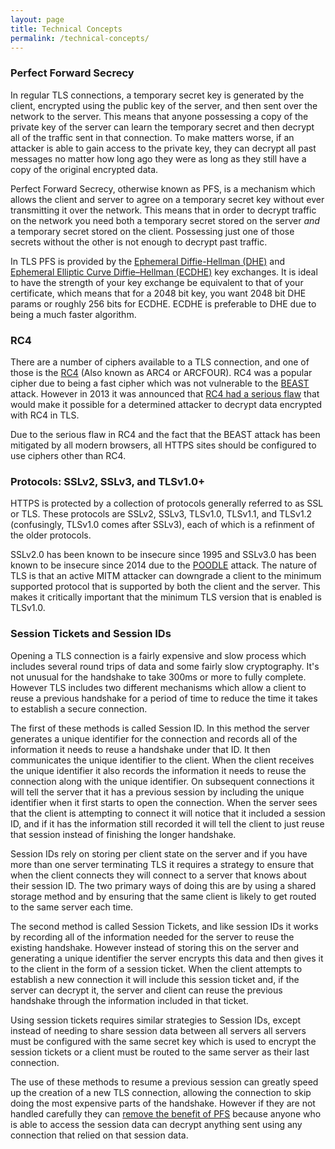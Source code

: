 ```yaml
---
layout: page
title: Technical Concepts
permalink: /technical-concepts/
---
```


### Perfect Forward Secrecy

In regular TLS connections, a temporary secret key is generated by the client, encrypted using the public key of the server, and then sent over the network to the server. This means that anyone possessing a copy of the private key of the server can learn the temporary secret and then decrypt all of the traffic sent in that connection. To make matters worse, if an attacker is able to gain access to the private key, they can decrypt all past messages no matter how long ago they were as long as they still have a copy of the original encrypted data.

Perfect Forward Secrecy, otherwise known as PFS, is a mechanism which allows the client and server to agree on a temporary secret key without ever transmitting it over the network. This means that in order to decrypt traffic on the network you need both a temporary secret stored on the server *and* a temporary secret stored on the client. Possessing just one of those secrets without the other is not enough to decrypt past traffic.

In TLS PFS is provided by the [Ephemeral Diffie-Hellman (DHE)](https://en.wikipedia.org/wiki/Diffie–Hellman_key_exchange) and [Ephemeral Elliptic Curve Diffie–Hellman (ECDHE)](https://en.wikipedia.org/wiki/Elliptic_curve_Diffie%E2%80%93Hellman) key exchanges. It is ideal to have the strength of your key exchange be equivalent to that of your certificate, which means that for a 2048 bit key, you want 2048 bit DHE params or roughly 256 bits for ECDHE. ECDHE is preferable to DHE due to being a much faster algorithm.


### RC4

There are a number of ciphers available to a TLS connection, and one of those is the [RC4](https://en.wikipedia.org/wiki/RC4) (Also known as ARC4 or ARCFOUR). RC4 was a popular cipher due to being a fast cipher which was not vulnerable to the [BEAST](https://community.qualys.com/blogs/securitylabs/2011/10/17/mitigating-the-beast-attack-on-tls) attack. However in 2013 it was announced that [RC4 had a serious flaw](http://www.isg.rhul.ac.uk/tls/) that would make it possible for a determined attacker to decrypt data encrypted with RC4 in TLS.

Due to the serious flaw in RC4 and the fact that the BEAST attack has been mitigated by all modern browsers, all HTTPS sites should be configured to use ciphers other than RC4.


### Protocols: SSLv2, SSLv3, and TLSv1.0+

HTTPS is protected by a collection of protocols generally referred to as SSL or TLS. These protocols are SSLv2, SSLv3, TLSv1.0, TLSv1.1, and TLSv1.2 (confusingly, TLSv1.0 comes after SSLv3), each of which is a refinment of the older protocols.

SSLv2.0 has been known to be insecure since 1995 and SSLv3.0 has been known to be insecure since 2014 due to the [POODLE](https://www.openssl.org/~bodo/ssl-poodle.pdf) attack. The nature of TLS is that an active MITM attacker can downgrade a client to the minimum supported protocol that is supported by both the client and the server. This makes it critically important that the minimum TLS version that is enabled is TLSv1.0.


### Session Tickets and Session IDs

Opening a TLS connection is a fairly expensive and slow process which includes several round trips of data and some fairly slow cryptography. It's not unusual for the handshake to take 300ms or more to fully complete. However TLS includes two different mechanisms which allow a client to reuse a previous handshake for a period of time to reduce the time it takes to establish a secure connection.

The first of these methods is called Session ID. In this method the server generates a unique identifier for the connection and records all of the information it needs to reuse a handshake under that ID. It then communicates the unique identifier to the client. When the client receives the unique identifier it also records the information it needs to reuse the connection along with the unique identifier. On subsequent connections it will tell the server that it has a previous session by including the unique identifier when it first starts to open the connection. When the server sees that the client is attempting to connect it will notice that it included a session ID, and if it has the information still recorded it will tell the client to just reuse that session instead of finishing the longer handshake.

Session IDs rely on storing per client state on the server and if you have more than one server terminating TLS it requires a strategy to ensure that when the client connects they will connect to a server that knows about their session ID. The two primary ways of doing this are by using a shared storage method and by ensuring that the same client is likely to get routed to the same server each time.

The second method is called Session Tickets, and like session IDs it works by recording all of the information needed for the server to reuse the existing handshake. However instead of storing this on the server and generating a unique identifier the server encrypts this data and then gives it to the client in the form of a session ticket. When the client attempts to establish a new connection it will include this session ticket and, if the server can decrypt it, the server and client can reuse the previous handshake through the information included in that ticket.

Using session tickets requires similar strategies to Session IDs, except instead of needing to share session data between all servers all servers must be configured with the same secret key which is used to encrypt the session tickets or a client must be routed to the same server as their last connection.

The use of these methods to resume a previous session can greatly speed up the creation of a new TLS connection, allowing the connection to skip doing the most expensive parts of the handshake. However if they are not handled carefully they can [remove the benefit of PFS](https://www.imperialviolet.org/2013/06/27/botchingpfs.html) because anyone who is able to access the session data can decrypt anything sent using any connection that relied on that session data.
